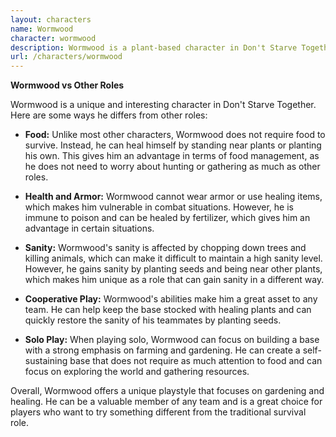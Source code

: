 ```yaml
---
layout: characters
name: Wormwood
character: wormwood
description: Wormwood is a plant-based character in Don't Starve Together. He is a small, sentient plant with thorns and a flower head. Unlike other characters, he does not need to eat food to survive and instead gains health by standing near plants or by planting his own. He is also immune to poison and can be healed by fertilizer. However, he cannot wear armor or use healing items, making him vulnerable in combat situations. Wormwood's sanity is affected by chopping down trees and killing animals, but he gains sanity by planting seeds and being near other plants. Overall, Wormwood is a unique and interesting character for players who enjoy a different playstyle than the traditional survival method.
url: /characters/wormwood
---
```

**Wormwood vs Other Roles**

Wormwood is a unique and interesting character in Don't Starve Together. Here are some ways he differs from other roles:

- **Food:** Unlike most other characters, Wormwood does not require food to survive. Instead, he can heal himself by standing near plants or planting his own. This gives him an advantage in terms of food management, as he does not need to worry about hunting or gathering as much as other roles.

- **Health and Armor:** Wormwood cannot wear armor or use healing items, which makes him vulnerable in combat situations. However, he is immune to poison and can be healed by fertilizer, which gives him an advantage in certain situations.

- **Sanity:** Wormwood's sanity is affected by chopping down trees and killing animals, which can make it difficult to maintain a high sanity level. However, he gains sanity by planting seeds and being near other plants, which makes him unique as a role that can gain sanity in a different way.

- **Cooperative Play:** Wormwood's abilities make him a great asset to any team. He can help keep the base stocked with healing plants and can quickly restore the sanity of his teammates by planting seeds.

- **Solo Play:** When playing solo, Wormwood can focus on building a base with a strong emphasis on farming and gardening. He can create a self-sustaining base that does not require as much attention to food and can focus on exploring the world and gathering resources.

Overall, Wormwood offers a unique playstyle that focuses on gardening and healing. He can be a valuable member of any team and is a great choice for players who want to try something different from the traditional survival role.